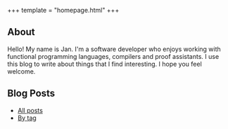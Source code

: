 +++
template = "homepage.html"
+++

## About

Hello! My name is Jan. I'm a software developer who enjoys working with
functional programming languages, compilers and proof assistants. I use this
blog to write about things that I find interesting. I hope you feel welcome.

## Blog Posts
- [All posts](./blog)
- [By tag](./tags)
